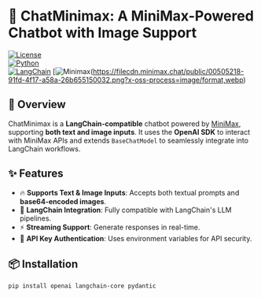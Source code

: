 # 🚀 ChatMinimax: A MiniMax-Powered Chatbot with Image Support  

[![License](https://img.shields.io/badge/license-MIT-blue.svg)](LICENSE)  
[![Python](https://img.shields.io/badge/python-3.8%2B-blue)](https://www.python.org/)  
[![LangChain](https://img.shields.io/badge/langchain-compatible-brightgreen)](https://www.langchain.com/) 
[![Minimax](https://img.shields.io/badge/minimax)(https://filecdn.minimax.chat/public/00505218-91fd-4f17-a58a-26b655150032.png?x-oss-process=image/format,webp)

## 📌 Overview  

ChatMinimax is a **LangChain-compatible** chatbot powered by [MiniMax](https://www.minimaxi.com/en), supporting **both text and image inputs**. It uses the **OpenAI SDK** to interact with MiniMax APIs and extends `BaseChatModel` to seamlessly integrate into LangChain workflows.  

## ✨ Features  

- 🔥 **Supports Text & Image Inputs**: Accepts both textual prompts and **base64-encoded images**.  
- 🚀 **LangChain Integration**: Fully compatible with LangChain's LLM pipelines.  
- ⚡ **Streaming Support**: Generate responses in real-time.  
- 🔑 **API Key Authentication**: Uses environment variables for API security.  

## 📦 Installation  

```sh
pip install openai langchain-core pydantic
```
